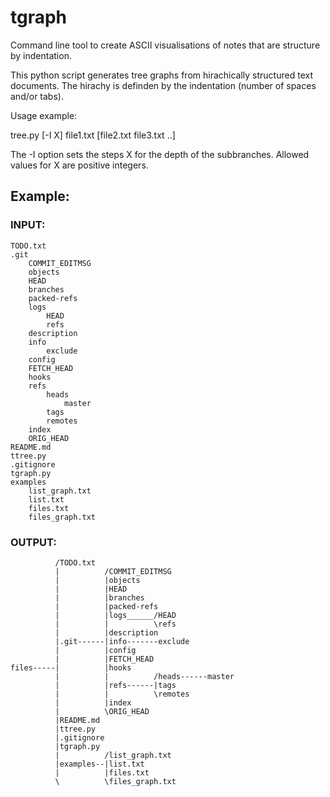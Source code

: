 # tgraph
Command line tool to create ASCII visualisations of notes that are structure by indentation.

This python script generates tree graphs from hirachically structured text documents.
The hirachy is definden by the indentation (number of spaces and/or tabs).


Usage example:

tree.py [-I X] file1.txt [file2.txt file3.txt ..]

The -I option sets the steps X for the depth of the subbranches.
Allowed values for X are positive integers.

## Example:

### INPUT:

```
TODO.txt
.git
    COMMIT_EDITMSG
    objects
    HEAD
    branches
    packed-refs
    logs
        HEAD
        refs
    description
    info
        exclude
    config
    FETCH_HEAD
    hooks
    refs
        heads
            master
        tags
        remotes
    index
    ORIG_HEAD
README.md
ttree.py
.gitignore
tgraph.py
examples
    list_graph.txt
    list.txt
    files.txt
    files_graph.txt
```

### OUTPUT:
```
          /TODO.txt
          |          /COMMIT_EDITMSG
          |          |objects
          |          |HEAD
          |          |branches
          |          |packed-refs
          |          |logs______/HEAD
          |          |          \refs
          |          |description
          |.git------|info-------exclude
          |          |config
          |          |FETCH_HEAD
files-----|          |hooks
          |          |          /heads------master
          |          |refs------|tags
          |          |          \remotes
          |          |index
          |          \ORIG_HEAD
          |README.md
          |ttree.py
          |.gitignore
          |tgraph.py
          |          /list_graph.txt
          |examples--|list.txt
          |          |files.txt
          \          \files_graph.txt
```

